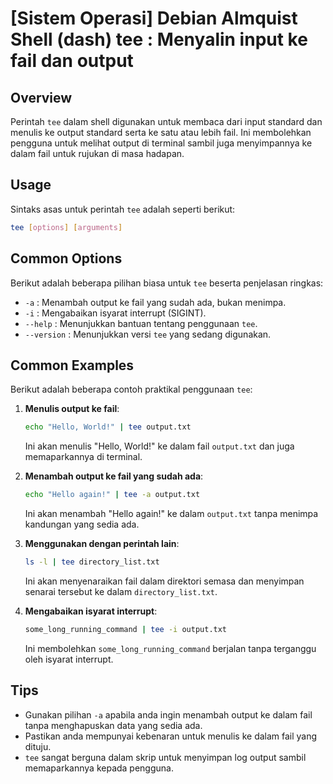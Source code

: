 # [Sistem Operasi] Debian Almquist Shell (dash) tee <Menggunakan tee>: Menyalin input ke fail dan output

## Overview
Perintah `tee` dalam shell digunakan untuk membaca dari input standard dan menulis ke output standard serta ke satu atau lebih fail. Ini membolehkan pengguna untuk melihat output di terminal sambil juga menyimpannya ke dalam fail untuk rujukan di masa hadapan.

## Usage
Sintaks asas untuk perintah `tee` adalah seperti berikut:

```bash
tee [options] [arguments]
```

## Common Options
Berikut adalah beberapa pilihan biasa untuk `tee` beserta penjelasan ringkas:

- `-a` : Menambah output ke fail yang sudah ada, bukan menimpa.
- `-i` : Mengabaikan isyarat interrupt (SIGINT).
- `--help` : Menunjukkan bantuan tentang penggunaan `tee`.
- `--version` : Menunjukkan versi `tee` yang sedang digunakan.

## Common Examples
Berikut adalah beberapa contoh praktikal penggunaan `tee`:

1. **Menulis output ke fail**:
   ```bash
   echo "Hello, World!" | tee output.txt
   ```
   Ini akan menulis "Hello, World!" ke dalam fail `output.txt` dan juga memaparkannya di terminal.

2. **Menambah output ke fail yang sudah ada**:
   ```bash
   echo "Hello again!" | tee -a output.txt
   ```
   Ini akan menambah "Hello again!" ke dalam `output.txt` tanpa menimpa kandungan yang sedia ada.

3. **Menggunakan dengan perintah lain**:
   ```bash
   ls -l | tee directory_list.txt
   ```
   Ini akan menyenaraikan fail dalam direktori semasa dan menyimpan senarai tersebut ke dalam `directory_list.txt`.

4. **Mengabaikan isyarat interrupt**:
   ```bash
   some_long_running_command | tee -i output.txt
   ```
   Ini membolehkan `some_long_running_command` berjalan tanpa terganggu oleh isyarat interrupt.

## Tips
- Gunakan pilihan `-a` apabila anda ingin menambah output ke dalam fail tanpa menghapuskan data yang sedia ada.
- Pastikan anda mempunyai kebenaran untuk menulis ke dalam fail yang dituju.
- `tee` sangat berguna dalam skrip untuk menyimpan log output sambil memaparkannya kepada pengguna.